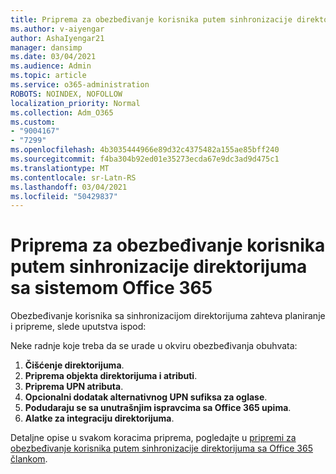 ```yaml
---
title: Priprema za obezbeđivanje korisnika putem sinhronizacije direktorijuma sa sistemom Office 365
ms.author: v-aiyengar
author: AshaIyengar21
manager: dansimp
ms.date: 03/04/2021
ms.audience: Admin
ms.topic: article
ms.service: o365-administration
ROBOTS: NOINDEX, NOFOLLOW
localization_priority: Normal
ms.collection: Adm_O365
ms.custom:
- "9004167"
- "7299"
ms.openlocfilehash: 4b3035444966e89d32c4375482a155ae85bff240
ms.sourcegitcommit: f4ba304b92ed01e35273ecda67e9dc3ad9d475c1
ms.translationtype: MT
ms.contentlocale: sr-Latn-RS
ms.lasthandoff: 03/04/2021
ms.locfileid: "50429837"
---
```

# <a name="prepare-to-provision-users-through-directory-synchronization-to-office-365"></a>Priprema za obezbeđivanje korisnika putem sinhronizacije direktorijuma sa sistemom Office 365

Obezbeđivanje korisnika sa sinhronizacijom direktorijuma zahteva planiranje i pripreme, slede uputstva ispod:

Neke radnje koje treba da se urade u okviru obezbeđivanja obuhvata:
1. **Čišćenje direktorijuma**.
1. **Priprema objekta direktorijuma i atributi**.
1. **Priprema UPN atributa**.
1. **Opcionalni dodatak alternativnog UPN sufiksa za oglase**.
1. **Podudaraju se sa unutrašnjim ispravcima sa Office 365 upima**.
1. **Alatke za integraciju direktorijuma**.

Detaljne opise u svakom koracima priprema, pogledajte u [pripremi za obezbeđivanje korisnika putem sinhronizacije direktorijuma sa Office 365 člankom](https://aka.ms/office365assistantprovisionuserstooffice365).
